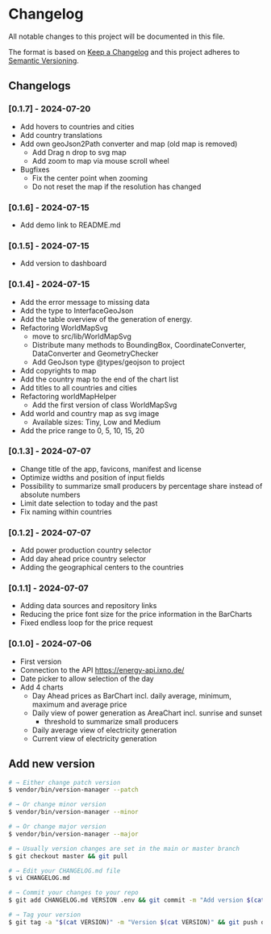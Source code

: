# Changelog

All notable changes to this project will be documented in this file.

The format is based on [Keep a Changelog](http://keepachangelog.com/en/1.0.0/)
and this project adheres to [Semantic Versioning](http://semver.org/spec/v2.0.0.html).

## Changelogs

### [0.1.7] - 2024-07-20

* Add hovers to countries and cities
* Add country translations
* Add own geoJson2Path converter and map (old map is removed)
  * Add Drag n drop to svg map
  * Add zoom to map via mouse scroll wheel
* Bugfixes
  * Fix the center point when zooming
  * Do not reset the map if the resolution has changed

### [0.1.6] - 2024-07-15

* Add demo link to README.md

### [0.1.5] - 2024-07-15

* Add version to dashboard

### [0.1.4] - 2024-07-15

* Add the error message to missing data
* Add the type to InterfaceGeoJson
* Add the table overview of the generation of energy.
* Refactoring WorldMapSvg
  * move to src/lib/WorldMapSvg
  * Distribute many methods to BoundingBox, CoordinateConverter, DataConverter and GeometryChecker
  * Add GeoJson type @types/geojson to project
* Add copyrights to map
* Add the country map to the end of the chart list
* Add titles to all countries and cities
* Refactoring worldMapHelper
  * Add the first version of class WorldMapSvg
* Add world and country map as svg image
  * Available sizes: Tiny, Low and Medium
* Add the price range to 0, 5, 10, 15, 20

### [0.1.3] - 2024-07-07

* Change title of the app, favicons, manifest and license
* Optimize widths and position of input fields
* Possibility to summarize small producers by percentage share instead of absolute numbers
* Limit date selection to today and the past 
* Fix naming within countries

### [0.1.2] - 2024-07-07

* Add power production country selector
* Add day ahead price country selector
* Adding the geographical centers to the countries

### [0.1.1] - 2024-07-07

* Adding data sources and repository links
* Reducing the price font size for the price information in the BarCharts
* Fixed endless loop for the price request

### [0.1.0] - 2024-07-06

* First version
* Connection to the API https://energy-api.ixno.de/
* Date picker to allow selection of the day
* Add 4 charts
  * Day Ahead prices as BarChart incl. daily average, minimum, maximum and average price
  * Daily view of power generation as AreaChart incl. sunrise and sunset
    * threshold to summarize small producers
  * Daily average view of electricity generation
  * Current view of electricity generation

## Add new version

```bash
# → Either change patch version
$ vendor/bin/version-manager --patch

# → Or change minor version
$ vendor/bin/version-manager --minor

# → Or change major version
$ vendor/bin/version-manager --major

# → Usually version changes are set in the main or master branch
$ git checkout master && git pull

# → Edit your CHANGELOG.md file
$ vi CHANGELOG.md

# → Commit your changes to your repo
$ git add CHANGELOG.md VERSION .env && git commit -m "Add version $(cat VERSION)" && git push

# → Tag your version
$ git tag -a "$(cat VERSION)" -m "Version $(cat VERSION)" && git push origin "$(cat VERSION)"
```
